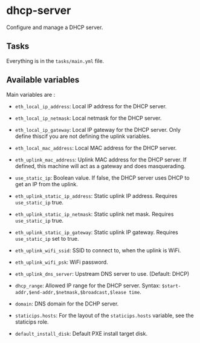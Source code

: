 # dhcp-server

Configure and manage a DHCP server.

## Tasks

Everything is in the `tasks/main.yml` file.

## Available variables

Main variables are :

* `eth_local_ip_address`:         Local IP address for the DHCP server.

* `eth_local_ip_netmask`:         Local netmask for the DHCP server.

* `eth_local_ip_gateway`:         Local IP gateway for the DHCP server. Only
                                  define thiscif you are not defining the uplink
                                  variables.

* `eth_local_mac_address`:        Local MAC address for the DHCP server.

* `eth_uplink_mac_address`:       Uplink MAC address for the DHCP server. If
                                  defined, this machine will act as a gateway
                                  and does masquerading.

* `use_static_ip`:                Boolean value. If false, the DHCP server uses
                                  DHCP to get an IP from the uplink.

* `eth_uplink_static_ip_address`: Static uplink IP address. Requires `use_static_ip`
                                  true.

* `eth_uplink_static_ip_netmask`: Static uplink net mask. Requires `use_static_ip`
                                  true.

* `eth_uplink_static_ip_gateway`: Static uplink IP gateway. Requires `use_static_ip`
                                  set to true.

* `eth_uplink_wifi_ssid`:         SSID to connect to, when the uplink is WiFi.

* `eth_uplink_wifi_psk`:          WiFi password.

* `eth_uplink_dns_server`:        Upstream DNS server to use. (Default: DHCP)

* `dhcp_range`:                   Allowed IP range for the DHCP server. Syntax:
                                  `$start-addr,$end-addr,$netmask,$broadcast,$lease time`.

* `domain`:                       DNS domain for the DCHP server.

* `staticips.hosts`:              For the layout of the `staticips.hosts`
                                  variable, see the staticips role.

* `default_install_disk`:         Default PXE install target disk.
